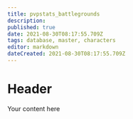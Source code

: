 ```yaml
---
title: pvpstats_battlegrounds
description: 
published: true
date: 2021-08-30T08:17:55.709Z
tags: database, master, characters
editor: markdown
dateCreated: 2021-08-30T08:17:55.709Z
---
```


# Header
Your content here